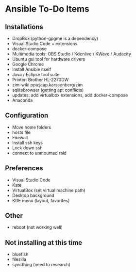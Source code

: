 # Ansible To-Do Items

## Installations

* DropBox (python-gpgme is a dependency)
* Visual Studio Code + extensions
* docker-compose
* Multimedia tools: OBS Studio / Kdenlive / KWave / Audacity
* Ubuntu gui tool for hardware drivers
* Google Chrome
* Install Ansible itself
* Java / Eclipse tool suite
* Printer: Brother HL-2270DW
* zim-wiki ppa:jaap.karssenberg/zim
* sqlitebrowser (getting apt conflicts)
* updates: add virtualbox extensions, add docker-compose
* Anaconda

## Configuration

* Move home folders
* hosts file
* Firewall
* Install ssh keys
* Lock down ssh
* connect to unmounted raid

## Preferences

* Visual Studio Code
* Kate
* VirtualBox (set virtual machine path)
* Desktop background
* KDE menu (layout, favorites)

## Other

* reboot (not working well)

## Not installing at this time

* bluefish
* filezilla
* syncthing (need to research)
